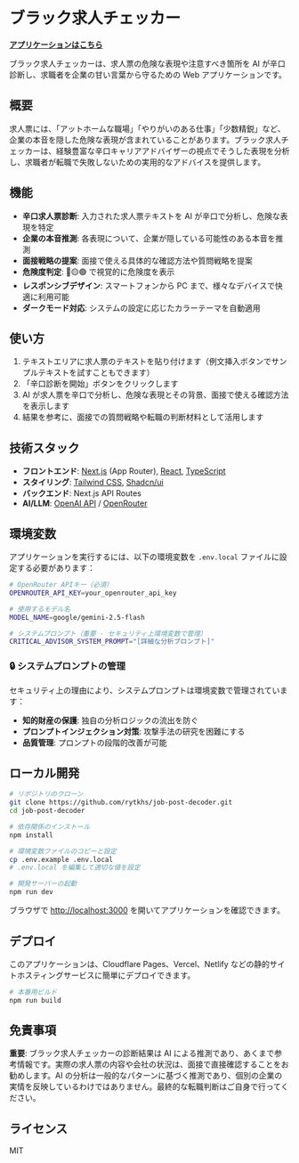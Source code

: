# ブラック求人チェッカー

[**アプリケーションはこちら**](https://black-checker.vercel.app/)

ブラック求人チェッカーは、求人票の危険な表現や注意すべき箇所を AI が辛口診断し、求職者を企業の甘い言葉から守るための Web アプリケーションです。

## 概要

求人票には、「アットホームな職場」「やりがいのある仕事」「少数精鋭」など、企業の本音を隠した危険な表現が含まれていることがあります。ブラック求人チェッカーは、経験豊富な辛口キャリアアドバイザーの視点でそうした表現を分析し、求職者が転職で失敗しないための実用的なアドバイスを提供します。

## 機能

- **辛口求人票診断**: 入力された求人票テキストを AI が辛口で分析し、危険な表現を特定
- **企業の本音推測**: 各表現について、企業が隠している可能性のある本音を推測
- **面接戦略の提案**: 面接で使える具体的な確認方法や質問戦略を提案
- **危険度判定**: 🔴🟡🟢 で視覚的に危険度を表示
- **レスポンシブデザイン**: スマートフォンから PC まで、様々なデバイスで快適に利用可能
- **ダークモード対応**: システムの設定に応じたカラーテーマを自動適用

## 使い方

1. テキストエリアに求人票のテキストを貼り付けます（例文挿入ボタンでサンプルテキストを試すこともできます）
2. 「辛口診断を開始」ボタンをクリックします
3. AI が求人票を辛口で分析し、危険な表現とその背景、面接で使える確認方法を表示します
4. 結果を参考に、面接での質問戦略や転職の判断材料として活用します

## 技術スタック

- **フロントエンド**: [Next.js](https://nextjs.org) (App Router), [React](https://reactjs.org), [TypeScript](https://www.typescriptlang.org)
- **スタイリング**: [Tailwind CSS](https://tailwindcss.com), [Shadcn/ui](https://ui.shadcn.com)
- **バックエンド**: Next.js API Routes
- **AI/LLM**: [OpenAI API](https://openai.com/api/) / [OpenRouter](https://openrouter.ai)

## 環境変数

アプリケーションを実行するには、以下の環境変数を `.env.local` ファイルに設定する必要があります：

```bash
# OpenRouter APIキー（必須）
OPENROUTER_API_KEY=your_openrouter_api_key

# 使用するモデル名
MODEL_NAME=google/gemini-2.5-flash

# システムプロンプト（重要 - セキュリティ上環境変数で管理）
CRITICAL_ADVISOR_SYSTEM_PROMPT="[詳細な分析プロンプト]"
```

### 🔒 システムプロンプトの管理

セキュリティ上の理由により、システムプロンプトは環境変数で管理されています：

- **知的財産の保護**: 独自の分析ロジックの流出を防ぐ
- **プロンプトインジェクション対策**: 攻撃手法の研究を困難にする
- **品質管理**: プロンプトの段階的改善が可能

## ローカル開発

```bash
# リポジトリのクローン
git clone https://github.com/rytkhs/job-post-decoder.git
cd job-post-decoder

# 依存関係のインストール
npm install

# 環境変数ファイルのコピーと設定
cp .env.example .env.local
# .env.local を編集して適切な値を設定

# 開発サーバーの起動
npm run dev
```

ブラウザで [http://localhost:3000](http://localhost:3000) を開いてアプリケーションを確認できます。

## デプロイ

このアプリケーションは、Cloudflare Pages、Vercel、Netlify などの静的サイトホスティングサービスに簡単にデプロイできます。

```bash
# 本番用ビルド
npm run build
```

## 免責事項

**重要**: ブラック求人チェッカーの診断結果は AI による推測であり、あくまで参考情報です。実際の求人票の内容や会社の状況は、面接で直接確認することをお勧めします。AI の分析は一般的なパターンに基づく推測であり、個別の企業の実情を反映しているわけではありません。最終的な転職判断はご自身で行ってください。

## ライセンス

MIT
